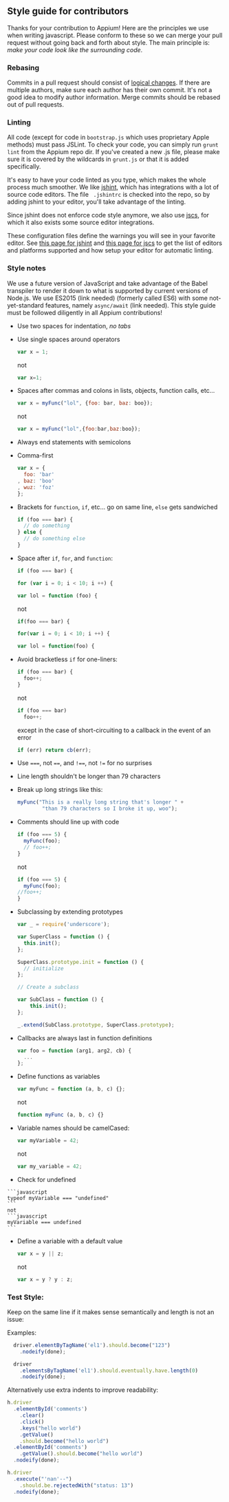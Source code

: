 ## Style guide for contributors

Thanks for your contribution to Appium! Here are the principles we use when
writing javascript. Please conform to these so we can merge your pull request
 without going back and forth about style. The main principle is: *make your
 code look like the surrounding code*.

### Rebasing

Commits in a pull request should consist of [logical changes](https://github.com/appium/appium/pull/920#issuecomment-21588553).
If there are multiple authors, make sure each author has their own commit.
It's not a good idea to modify author information. Merge commits should be
rebased out of pull requests.

### Linting

All code (except for code in `bootstrap.js` which uses proprietary Apple
methods) must pass JSLint. To check your code, you can simply run `grunt
lint` from the Appium repo dir. If you've created a new .js file,
please make sure it is covered by the wildcards in `grunt.js` or that it is
added specifically.

It's easy to have your code linted as you type, which makes the whole process
much smoother. We like [jshint](http://www.jshint.com),
which has integrations with a lot of source code editors. The file `
.jshintrc` is checked into the repo, so by adding jshint to your editor, you'll
take advantage of the linting.

Since jshint does not enforce code style anymore, we also use
[jscs](https://github.com/mdevils/node-jscs), for which it also exists some
source editor integrations.

These configuration files define the warnings you will see in your favorite
editor. See [this page for jshint](http://www.jshint.com/platforms/) and
[this page for jscs](https://github.com/mdevils/node-jscs#friendly-packages) to
get the list of editors and platforms supported and how setup your editor for
automatic linting.

### Style notes

We use a future version of JavaScript and take advantage of the Babel
transpiler to render it down to what is supported by current versions of
Node.js. We use ES2015 (link needed) (formerly called ES6) with some
not-yet-standard features, namely `async/await` (link needed). This style guide
must be followed diligently in all Appium contributions!

*   Use two spaces for indentation, *no tabs*
*   Use single spaces around operators

    ```javascript
    var x = 1;
    ```
    not
    ```javascript
    var x=1;
    ```

*   Spaces after commas and colons in lists, objects, function calls, etc...

    ```javascript
    var x = myFunc("lol", {foo: bar, baz: boo});
    ```
    not
    ```javascript
    var x = myFunc("lol",{foo:bar,baz:boo});
    ```

*   Always end statements with semicolons
*   Comma-first

    ```javascript
    var x = {
      foo: 'bar'
    , baz: 'boo'
    , wuz: 'foz'
    };
    ```

*   Brackets for `function`, `if`, etc... go on same line, `else` gets sandwiched

    ```javascript
    if (foo === bar) {
      // do something
    } else {
      // do something else
    }
    ```

*   Space after `if`, `for`, and `function`:

    ```javascript
    if (foo === bar) {
    ```
    ```javascript
    for (var i = 0; i < 10; i ++) {
    ```
    ```javascript
    var lol = function (foo) {
    ```
    not
    ```javascript
    if(foo === bar) {
    ```
    ```javascript
    for(var i = 0; i < 10; i ++) {
    ```
    ```javascript
    var lol = function(foo) {
    ```

*   Avoid bracketless `if` for one-liners:

    ```javascript
    if (foo === bar) {
      foo++;
    }
    ```
    not
    ```javascript
    if (foo === bar)
      foo++;
    ```
    except in the case of short-circuiting to a callback in the event of an error
    ```javascript
    if (err) return cb(err);
    ```

*   Use `===`, not `==`, and `!==`, not `!=` for no surprises
*   Line length shouldn't be longer than 79 characters
*   Break up long strings like this:

    ```javascript
    myFunc("This is a really long string that's longer " +
            "than 79 characters so I broke it up, woo");
    ```

*   Comments should line up with code

    ```javascript
    if (foo === 5) {
      myFunc(foo);
      // foo++;
    }
    ```
    not
    ```javascript
    if (foo === 5) {
      myFunc(foo);
    //foo++;
    }
    ```

*   Subclassing by extending prototypes

    ```javascript
    var _ = require('underscore');

    var SuperClass = function () {
      this.init();
    };

    SuperClass.prototype.init = function () {
      // initialize
    };

    // Create a subclass

    var SubClass = function () {
        this.init();
    };

    _.extend(SubClass.prototype, SuperClass.prototype);
    ```

*   Callbacks are always last in function definitions

    ```javascript
    var foo = function (arg1, arg2, cb) {
      ...
    };
    ```

*   Define functions as variables

    ```javascript
    var myFunc = function (a, b, c) {};
    ```
    not
    ```javascript
    function myFunc (a, b, c) {}
    ```

*   Variable names should be camelCased:

    ```javascript
    var myVariable = 42;
    ```
    not
    ```javascript
    var my_variable = 42;
    ```

*    Check for undefined

    ```javascript
    typeof myVariable === "undefined"
    ```
    not
    ```javascript
    myVariable === undefined
    ```

*   Define a variable with a default value

    ```javascript
    var x = y || z;
    ```
    not
    ```javascript
    var x = y ? y : z;
    ```

### Test Style:

Keep on the same line if it makes sense semantically and length is not an issue:

Examples:

```javascript
  driver.elementByTagName('el1').should.become("123")
    .nodeify(done);

  driver
    .elementsByTagName('el1').should.eventually.have.length(0)
    .nodeify(done);
```

Alternatively use extra indents to improve readability:

```javascript
h.driver
  .elementById('comments')
    .clear()
    .click()
    .keys("hello world")
    .getValue()
    .should.become("hello world")
  .elementById('comments')
    .getValue().should.become("hello world")
  .nodeify(done);

h.driver
  .execute("'nan'--")
    .should.be.rejectedWith("status: 13")
  .nodeify(done);
```
